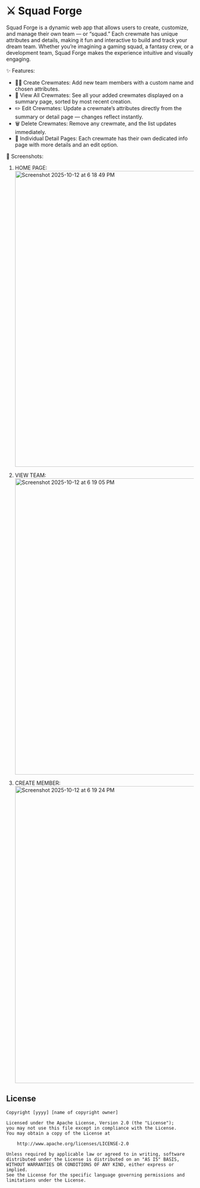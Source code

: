 # ⚔️ Squad Forge

Squad Forge is a dynamic web app that allows users to create, customize, and manage their own team — or “squad.” Each crewmate has unique attributes and details, making it fun and interactive to build and track your dream team. Whether you’re imagining a gaming squad, a fantasy crew, or a development team, Squad Forge makes the experience intuitive and visually engaging.

✨ Features:
- 🧙‍♀️ Create Crewmates: Add new team members with a custom name and chosen attributes.
- 🧾 View All Crewmates: See all your added crewmates displayed on a summary page, sorted by most recent creation.
- ✏️ Edit Crewmates: Update a crewmate’s attributes directly from the summary or detail page — changes reflect instantly.
- 🗑️ Delete Crewmates: Remove any crewmate, and the list updates immediately.
- 🔗 Individual Detail Pages: Each crewmate has their own dedicated info page with more details and an edit option.

📸 Screenshots:

1. HOME PAGE:
   <img width="1470" height="795" alt="Screenshot 2025-10-12 at 6 18 49 PM" src="https://github.com/user-attachments/assets/8cd263d4-cc84-4358-b24e-642da249646f" />

2. VIEW TEAM:
   <img width="1470" height="796" alt="Screenshot 2025-10-12 at 6 19 05 PM" src="https://github.com/user-attachments/assets/68338b9f-658c-4ee0-b0ab-fc3b494fab9f" />
   
3. CREATE MEMBER:
   <img width="1470" height="798" alt="Screenshot 2025-10-12 at 6 19 24 PM" src="https://github.com/user-attachments/assets/b5e6d614-8fa7-420a-98d1-44ceef55e68a" />
   

## License

    Copyright [yyyy] [name of copyright owner]

    Licensed under the Apache License, Version 2.0 (the "License");
    you may not use this file except in compliance with the License.
    You may obtain a copy of the License at

        http://www.apache.org/licenses/LICENSE-2.0

    Unless required by applicable law or agreed to in writing, software
    distributed under the License is distributed on an "AS IS" BASIS,
    WITHOUT WARRANTIES OR CONDITIONS OF ANY KIND, either express or implied.
    See the License for the specific language governing permissions and
    limitations under the License.
